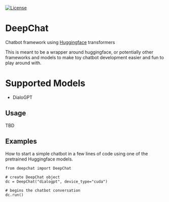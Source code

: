 [![License](https://img.shields.io/badge/License-Apache%202.0-blue.svg)](https://opensource.org/licenses/Apache-2.0)

# DeepChat
Chatbot framework using [Huggingface](https://github.com/huggingface) transformers

This is meant to be a wrapper around huggingface, or potentially other frameworks and models to make toy chatbot development easier and fun to play around with.

# Supported Models
- DialoGPT

## Usage
TBD

## Examples
How to start a simple chatbot in a few lines of code using one of the pretrained Huggingface models. 

```
from deepchat import DeepChat

# create DeepChat object
dc = DeepChat("dialogpt", device_type="cuda")

# begins the chatbot conversation
dc.run()
```

